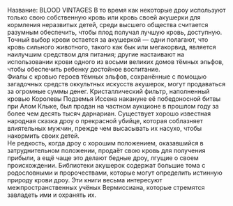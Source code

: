 Название: BLOOD VINTAGES
В то время как некоторые дроу используют только свою собственную кровь или кровь своей акушерки для кормления неразвитых детей, среди высшего общества считается разумным обеспечить, чтобы плод получал лучшую кровь, доступную. Точный выбор крови остается за акушеркой — одни полагают, что кровь сильного животного, такого как бык или мегакорвид, является наилучшим средством для питания; другие настаивают на использовании крови одного из восьми великих домов тёмных эльфов, чтобы обеспечить ребенку достойное воспитание.  
Фиалы с кровью героев тёмных эльфов, сохранённые с помощью загадочных средств оккультных искусств акушерок, могут продаваться за огромные суммы денег. Кристаллический фильтр, наполненный кровью Королевы Подземья Иссена накануне её победоносной битвы при Алом Клыке, был продан на частном аукционе в прошлом году за более чем десять тысяч дарнариан. Существует хорошо известная народная сказка дроу о прекрасной убийце, которая соблазняет влиятельных мужчин, прежде чем высасывать их насухо, чтобы накормить своих детей.  
Не редкость, когда дроу с хорошим положением, оказавшийся в затруднительном положении, продаёт свою кровь для получения прибыли, а ещё чаще это делают бедные дроу, лгущие о своем происхождении. Библиотеки акушерок содержат большие тома с родословными и пророчествами, которые могут определить истинную природу крови дроу. Эти книги весьма интересуют межпространственных учёных Вермиссиана, которые стремятся завладеть ими и охранять их.